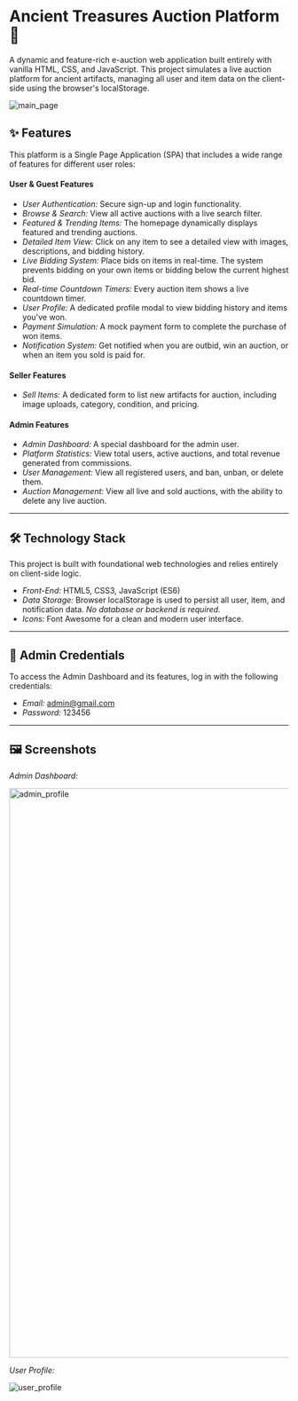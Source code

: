 # Ancient Treasures Auction Platform 🏺

A dynamic and feature-rich e-auction web application built entirely with vanilla HTML, CSS, and JavaScript. This project simulates a live auction platform for ancient artifacts, managing all user and item data on the client-side using the browser's localStorage.


![main_page](https://github.com/user-attachments/assets/ad3ba347-82a7-4115-966f-eec3832af688)


## ✨ Features

This platform is a Single Page Application (SPA) that includes a wide range of features for different user roles:

#### User & Guest Features
* *User Authentication:* Secure sign-up and login functionality.
* *Browse & Search:* View all active auctions with a live search filter.
* *Featured & Trending Items:* The homepage dynamically displays featured and trending auctions.
* *Detailed Item View:* Click on any item to see a detailed view with images, descriptions, and bidding history.
* *Live Bidding System:* Place bids on items in real-time. The system prevents bidding on your own items or bidding below the current highest bid.
* *Real-time Countdown Timers:* Every auction item shows a live countdown timer.
* *User Profile:* A dedicated profile modal to view bidding history and items you've won.
* *Payment Simulation:* A mock payment form to complete the purchase of won items.
* *Notification System:* Get notified when you are outbid, win an auction, or when an item you sold is paid for.

#### Seller Features
* *Sell Items:* A dedicated form to list new artifacts for auction, including image uploads, category, condition, and pricing.

#### Admin Features
* *Admin Dashboard:* A special dashboard for the admin user.
* *Platform Statistics:* View total users, active auctions, and total revenue generated from commissions.
* *User Management:* View all registered users, and ban, unban, or delete them.
* *Auction Management:* View all live and sold auctions, with the ability to delete any live auction.

---

## 🛠 Technology Stack

This project is built with foundational web technologies and relies entirely on client-side logic.

* *Front-End:* HTML5, CSS3, JavaScript (ES6)
* *Data Storage:* Browser localStorage is used to persist all user, item, and notification data. *No database or backend is required.*
* *Icons:* Font Awesome for a clean and modern user interface.

---

## 🔑 Admin Credentials

To access the Admin Dashboard and its features, log in with the following credentials:

* *Email:* admin@gmail.com
* *Password:* 123456

---

## 🖼 Screenshots

*Admin Dashboard:*

<img width="1918" height="1027" alt="admin_profile" src="https://github.com/user-attachments/assets/66f9c9a3-cc3a-4371-ba7e-f61b5c896477" />

*User Profile:*

![user_profile](https://github.com/user-attachments/assets/b1254298-f94a-445a-b644-6dc6ac0dc713)




